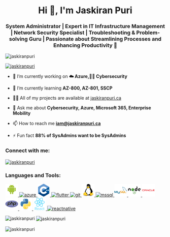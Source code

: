 <h1 align="center">Hi 👋, I'm Jaskiran Puri</h1>
<h3 align="center">System Administrator | Expert in IT Infrastructure Management | Network Security Specialist | Troubleshooting & Problem-solving Guru | Passionate about Streamlining Processes and Enhancing Productivity 🚀</h3>

<p align="left"> <img src="https://komarev.com/ghpvc/?username=jaskiranpuri&label=Profile%20views&color=0e75b6&style=flat" alt="jaskiranpuri" /> </p>

<p align="left"> <a href="https://github.com/ryo-ma/github-profile-trophy"><img src="https://github-profile-trophy.vercel.app/?username=jaskiranpuri" alt="jaskiranpuri" /></a> </p>

- 🔭 I’m currently working on **☁️ Azure,🕵🏽 Cybersecurity**

- 🌱 I’m currently learning **AZ-800, AZ-801, SSCP**

- 👨‍💻 All of my projects are available at [jaskiranpuri.ca](jaskiranpuri.ca)

- 💬 Ask me about **Cybersecurity, Azure, Microsoft 365, Enterprise Mobility**

- 📫 How to reach me **iam@jaskiranpuri.ca**

- ⚡ Fun fact **88% of SysAdmins want to be SysAdmins**

<h3 align="left">Connect with me:</h3>
<p align="left">
<a href="https://linkedin.com/in/jaskiranpuri" target="blank"><img align="center" src="https://raw.githubusercontent.com/rahuldkjain/github-profile-readme-generator/master/src/images/icons/Social/linked-in-alt.svg" alt="jaskiranpuri" height="30" width="40" /></a>
</p>

<h3 align="left">Languages and Tools:</h3>
<p align="left"> <a href="https://developer.android.com" target="_blank" rel="noreferrer"> <img src="https://raw.githubusercontent.com/devicons/devicon/master/icons/android/android-original-wordmark.svg" alt="android" width="40" height="40"/> </a> <a href="https://azure.microsoft.com/en-in/" target="_blank" rel="noreferrer"> <img src="https://www.vectorlogo.zone/logos/microsoft_azure/microsoft_azure-icon.svg" alt="azure" width="40" height="40"/> </a> <a href="https://www.w3schools.com/cpp/" target="_blank" rel="noreferrer"> <img src="https://raw.githubusercontent.com/devicons/devicon/master/icons/cplusplus/cplusplus-original.svg" alt="cplusplus" width="40" height="40"/> </a> <a href="https://flutter.dev" target="_blank" rel="noreferrer"> <img src="https://www.vectorlogo.zone/logos/flutterio/flutterio-icon.svg" alt="flutter" width="40" height="40"/> </a> <a href="https://git-scm.com/" target="_blank" rel="noreferrer"> <img src="https://www.vectorlogo.zone/logos/git-scm/git-scm-icon.svg" alt="git" width="40" height="40"/> </a> <a href="https://www.linux.org/" target="_blank" rel="noreferrer"> <img src="https://raw.githubusercontent.com/devicons/devicon/master/icons/linux/linux-original.svg" alt="linux" width="40" height="40"/> </a> <a href="https://www.microsoft.com/en-us/sql-server" target="_blank" rel="noreferrer"> <img src="https://www.svgrepo.com/show/303229/microsoft-sql-server-logo.svg" alt="mssql" width="40" height="40"/> </a> <a href="https://www.mysql.com/" target="_blank" rel="noreferrer"> <img src="https://raw.githubusercontent.com/devicons/devicon/master/icons/mysql/mysql-original-wordmark.svg" alt="mysql" width="40" height="40"/> </a> <a href="https://nodejs.org" target="_blank" rel="noreferrer"> <img src="https://raw.githubusercontent.com/devicons/devicon/master/icons/nodejs/nodejs-original-wordmark.svg" alt="nodejs" width="40" height="40"/> </a> <a href="https://www.oracle.com/" target="_blank" rel="noreferrer"> <img src="https://raw.githubusercontent.com/devicons/devicon/master/icons/oracle/oracle-original.svg" alt="oracle" width="40" height="40"/> </a> <a href="https://www.php.net" target="_blank" rel="noreferrer"> <img src="https://raw.githubusercontent.com/devicons/devicon/master/icons/php/php-original.svg" alt="php" width="40" height="40"/> </a> <a href="https://www.python.org" target="_blank" rel="noreferrer"> <img src="https://raw.githubusercontent.com/devicons/devicon/master/icons/python/python-original.svg" alt="python" width="40" height="40"/> </a> <a href="https://reactjs.org/" target="_blank" rel="noreferrer"> <img src="https://raw.githubusercontent.com/devicons/devicon/master/icons/react/react-original-wordmark.svg" alt="react" width="40" height="40"/> </a> <a href="https://reactnative.dev/" target="_blank" rel="noreferrer"> <img src="https://reactnative.dev/img/header_logo.svg" alt="reactnative" width="40" height="40"/> </a> </p>

<p><img align="left" src="https://github-readme-stats.vercel.app/api/top-langs?username=jaskiranpuri&show_icons=true&locale=en&layout=compact" alt="jaskiranpuri" /></p>

<p>&nbsp;<img align="center" src="https://github-readme-stats.vercel.app/api?username=jaskiranpuri&show_icons=true&locale=en" alt="jaskiranpuri" /></p>

<p><img align="center" src="https://github-readme-streak-stats.herokuapp.com/?user=jaskiranpuri&" alt="jaskiranpuri" /></p>
